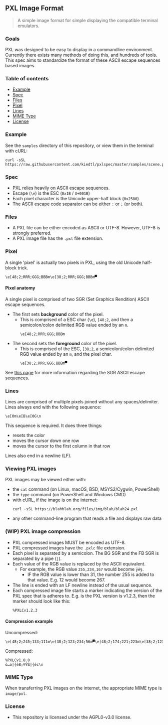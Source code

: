 ## PXL Image Format

> A simple image format for simple displaying the compatible terminal emulators.

### Goals

PXL was designed to be easy to display in a commandline environment. 
Currently there exists many methods of doing this, and hundreds of
tools. This spec aims to standardize the format of these ASCII escape
sequences based images.


### Table of contents

- [Example](#user-content-example)
- [Spec](#user-content-spec)
- [Files](#user-content-files)
- [Pixel](#user-content-pixel)
- [Lines](#user-content-lines)
- [MIME Type](#user-content-mime-type)
- [License](#user-content-license)

### Example

See the `samples` directory of this repository, or view them in the terminal with cURL:
```
curl -sSL https://raw.githubusercontent.com/kiedtl/pxlspec/master/samples/scene.pxl
```

### Spec

* PXL relies heavily on ASCII escape sequences.
* Escape (`\e`) is the  ESC (`0x1B` / `U+001B`)
* Each pixel character is the Unicode upper-half block (`0x2580`)
* The ASCII escape code separator can be either `:` or `;` (or both).

### Files

- A PXL file can be either encoded as ASCII or UTF-8. However, UTF-8 
is strongly preferred.
- A PXL image file has the `.pxl` file extension.

### Pixel

A single 'pixel' is actually two pixels in PXL, using the old 
Unicode half-block trick.

```
\e[48;2;RRR;GGG;BBBm\e[38;2;RRR;GGG;BBBm▀
```

#### Pixel anatomy
A single pixel is comprised of two SGR (Set Graphics Rendition) ASCII escape sequences.
- The first sets **background** color of the pixel.
  - This is comprised of a ESC char (`\e`), `[48;2`, and then a semicolon/colon delimited RGB value ended by an `m`.
    ```
    \e[48;2;RRR;GGG;BBBm
    ```
- The second sets the **foreground** color of the pixel.
  - This is comprised of the ESC, `[38;2`, a semicolon/colon delimited RGB value ended by an `m`, and the pixel char.
    ```
    \e[38;2;RRR;GGG;BBBm▀
    ```
    
See [this page](https://docs.microsoft.com/en-us/windows/console/console-virtual-terminal-sequences#extended-colors) for more information regarding the SGR ASCII escape sequences.

### Lines
Lines are comprised of multiple pixels joined without any 
spaces/delimiter. Lines always end with the following sequence:
```
\e[0m\e[B\e[0G\n
```
This sequence is required. It does three things:
- resets the color
- moves the cursor down one row
- moves the cursor to the first column in that row

Lines also end in a newline (LF).

### Viewing PXL images
PXL images may be viewed either with:
- the `cat` command (on Linux, macOS, BSD, MSYS2/Cygwin, PowerShell)
- the `type` command (on PowerShell and Windows CMD)
- with cURL, if the image is on the internet:
  ```
  curl -sSL https://blahblah.org/files/img/blah/blah24.pxl
  ```
- any other command-line program that reads a file and displays raw data

### (WIP) PXL image compression
- PXL compressed images MUST be encoded as UTF-8.
- PXL compressed images have the `.pxlc` file extension.
- Each pixel is separated by a semicolon. The BG SGR and the FB SGR
  is separated by a pipe (`|`).
- Each value of the RGB value is replaced by the ASCII equivalent.
  - For example, the RGB value `255,234,167` would become `ÿê§`.
    - IF the RGB value is lower than 31, the number 255 is added to 
      that value. E.g. 12 would become 267.
- The line is ended with an LF newline instead of the usual sequence.
- Each compressed image file starts a marker indicating the version of the
  PXL spec that is adheres to. E.g. is the PXL version is v1.2.3, then
  the marker should look like this:
  ```
  %PXLCv1.2.3
  ```

#### Compression example
Uncompressed:
```
\e[48;2;245;133;111m\e[38;2;123;234;56m▀\e[48;2;174;221;223m\e[38;2;123;234;99m▀\e[0m\e[B\e[0G
```
Compressed:
```
%PXLCv1.0.0
õ…o|{ê8;®Ýß|{êc\n
```

### MIME Type
When transferring PXL images on the internet, the appropriate MIME type is
`image/pxl`.

### License
- This repository is licensed under the AGPL0-v3.0 license.
